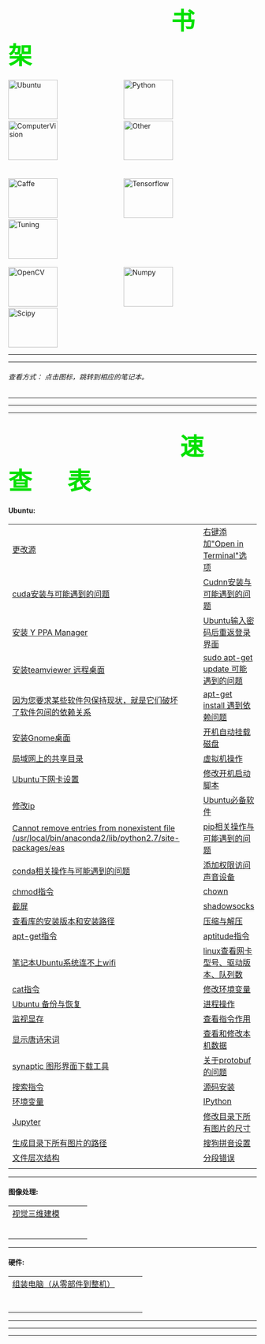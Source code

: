 &emsp;&emsp;&emsp;&emsp;&emsp;&emsp;&emsp;&emsp;&emsp;&emsp;&emsp;&emsp;&emsp;&emsp;&emsp;&ensp;
<font color=##40E0D0 size=10 face="楷书">  书 &emsp;&ensp;   架</font>
---

[<img src="https://github.com/JNingWei/Notebook/blob/master/Bookshelf/Others-Notebook/Others-Box/Pic/Logo_pic/Ubuntu_Logo/Ubuntu_1.png" width="100" height="80" alt="Ubuntu"/>](https://github.com/JNingWei/Notebook/blob/master/Bookshelf/Ubuntu-Notebook/Ubuntu-Notebook.md) 
&emsp;&emsp;&emsp;&emsp;&emsp;&emsp;&emsp;&emsp;&emsp; 
[<img src="https://github.com/JNingWei/Notebook/blob/master/Bookshelf/Others-Notebook/Others-Box/Pic/Logo_pic/Python_pic/Python_0.jpg" width="100" height="80" alt="Python"/>](https://github.com/JNingWei/Notebook/blob/master/Bookshelf/Python-Notebook/Python-Notebook.md)
&emsp;&emsp;&emsp;&emsp;&emsp;&emsp;&emsp;&emsp;&emsp;
[<img src="https://github.com/JNingWei/Notebook/blob/master/Bookshelf/Others-Notebook/Others-Box/Pic/Logo_pic/ComputerVision_pic/ComputerVision_0.jpg" width="100" height="80" alt="ComputerVision"/>](https://github.com/JNingWei/Notebook/blob/master/Bookshelf/ComputerVision-Notebook/ComputerVision-Notebook.md)
&emsp;&emsp;&emsp;&emsp;&emsp;&emsp;&emsp;&emsp;&emsp;
[<img src="https://github.com/JNingWei/Notebook/blob/master/Bookshelf/Others-Notebook/Others-Box/Pic/Logo_pic/Other_pic/Other_3.png" width="100" height="80" alt="Other"/>](https://github.com/JNingWei/Notebook/blob/master/Bookshelf/Others-Notebook/Others-Notebook.md)
<br>
<br>   
[<img src="https://github.com/JNingWei/Notebook/blob/master/Bookshelf/Others-Notebook/Others-Box/Pic/Logo_pic/Caffe_pic/Caffe_3.png" width="100" height="80" alt="Caffe"/>](https://github.com/JNingWei/Notebook/blob/master/Bookshelf/Caffe-Notebook/Caffe-Notebook.md) 
&emsp;&emsp;&emsp;&emsp;&emsp;&emsp;&emsp;&emsp;&emsp;
[<img src="https://github.com/JNingWei/Notebook/blob/master/Bookshelf/Others-Notebook/Others-Box/Pic/Logo_pic/Tensorflow_pic/Tensorflow_1.png" width="100" height="80" alt="Tensorflow"/>](https://github.com/JNingWei/Notebook/blob/master/Bookshelf/TensorFlow-Notebook/TensorFlow-Notebook.md) 
&emsp;&emsp;&emsp;&emsp;&emsp;&emsp;&emsp;&emsp;&emsp;
[<img src="https://github.com/JNingWei/Notebook/blob/master/Bookshelf/Others-Notebook/Others-Box/Pic/Logo_pic/Tuning_pic/Tuning_0.png" width="100" height="80" alt="Tuning"/>](https://github.com/JNingWei/Notebook/blob/master/Bookshelf/Tuning-Notebook/Tuning-Notebook.md)
<br>
<br>
[<img src="https://github.com/JNingWei/Notebook/blob/master/Bookshelf/Others-Notebook/Others-Box/Pic/Logo_pic/OpenCV_pic/OpenCV_1.png" width="100" height="80" alt="OpenCV"/>](https://github.com/JNingWei/Notebook/blob/master/Bookshelf/OpenCV-Notebook/OpenCV-Notebook.md)
&emsp;&emsp;&emsp;&emsp;&emsp;&emsp;&emsp;&emsp;&emsp;
[<img src="https://github.com/JNingWei/Notebook/blob/master/Bookshelf/Others-Notebook/Others-Box/Pic/Logo_pic/Numpy_pic/Numpy_1.jpg" width="100" height="80" alt="Numpy"/>](https://github.com/JNingWei/Notebook/blob/master/Bookshelf/Numpy-Notebook/Numpy-Notebook.md) 
&emsp;&emsp;&emsp;&emsp;&emsp;&emsp;&emsp;&emsp;&emsp;
[<img src="https://github.com/JNingWei/Notebook/blob/master/Bookshelf/Others-Notebook/Others-Box/Pic/Logo_pic/Scipy_pic/Scipy_1.jpg" width="100" height="80" alt="Scipy"/>](https://github.com/JNingWei/Notebook/blob/master/Bookshelf/Scipy-Notebook/Scipy-Notebook.md)

---

---

###### 查看方式： 点击图标，跳转到相应的笔记本。


---

---

---

&emsp;&emsp;&emsp;&emsp;&emsp;&emsp;&emsp;&emsp;&emsp;&emsp;&emsp;&emsp;&emsp;&ensp;
<font color=##40E0D0 size=10 face="楷书"> &emsp; 速&emsp;&ensp;查&emsp;&ensp;表 </font>
---

#### Ubuntu:

 | | | | |
 :--- | --- | --- | :--- 
 [更改源](http://www.jianshu.com/p/34af9781574a) | | | [右键添加"Open in Terminal"选项](http://www.jianshu.com/p/b8c458649d55) 
 [cuda安装与可能遇到的问题](http://www.jianshu.com/p/f71bbf2ecde3) | | | [Cudnn安装与可能遇到的问题](http://www.jianshu.com/p/aa10f356a3af)
 [安装 Y PPA Manager](http://www.jianshu.com/p/b930746b6080) | | | [Ubuntu输入密码后重返登录界面](http://www.jianshu.com/p/1bfbec5aea12) 
 [安装teamviewer 远程桌面](http://www.jianshu.com/p/63d0d01747f6) | | | [sudo apt-get update 可能遇到的问题](http://www.jianshu.com/p/a5228238a4b2) 
 [因为您要求某些软件包保持现状，就是它们破坏了软件包间的依赖关系](http://www.jianshu.com/p/180ab8c9f171) | | | [apt-get install 遇到依赖问题](http://www.jianshu.com/p/461c34506a4c) 
 [安装Gnome桌面](http://www.jianshu.com/p/9b01f1ae24b0) | | | [开机自动挂载磁盘](http://www.jianshu.com/p/3f5954d5388e) 
 [局域网上的共享目录](http://www.jianshu.com/p/8b1cade2b3c7) | | | [虚拟机操作](http://www.jianshu.com/p/ec5694048aa0) 
 [Ubuntu下网卡设置](http://www.jianshu.com/p/1ece6ddcce38) | | | [修改开机启动脚本](http://www.jianshu.com/p/aa42279ac50f) 
 [修改ip](http://www.jianshu.com/p/b2374ef5085d) | | | [Ubuntu必备软件](http://www.jianshu.com/p/2a843b6fc093) 
 [Cannot remove entries from nonexistent file /usr/local/bin/anaconda2/lib/python2.7/site-packages/eas](http://www.jianshu.com/p/f89acba5cc6b) | | | [pip相关操作与可能遇到的问题](http://www.jianshu.com/p/fc0d1ca49eeb) 
 [conda相关操作与可能遇到的问题](http://www.jianshu.com/p/1e321208db4a) | | | [添加权限访问声音设备](http://www.jianshu.com/p/7b2f5ebdf963) 
 [chmod指令](http://www.jianshu.com/p/e81dc0530c52) | | | [chown](http://www.jianshu.com/p/3b3d92905435) 
 [截屏](http://www.jianshu.com/p/16cb81951b3f) | | | [shadowsocks](http://www.jianshu.com/p/78cfbc727432) 
 [查看库的安装版本和安装路径](http://www.jianshu.com/p/27b364516528) | | | [压缩与解压](http://www.jianshu.com/p/4a0580e44a1a) 
 [apt-get指令](http://www.jianshu.com/p/2f122ecab2f4) | | | [aptitude指令](http://www.jianshu.com/p/044323d5597f) 
 [笔记本Ubuntu系统连不上wifi](http://www.jianshu.com/p/df992c620ddb) | | | [linux查看网卡型号、驱动版本、队列数](http://www.jianshu.com/p/ce0ca09e99e5) 
 [cat指令](http://www.jianshu.com/p/8db1642495ca) | | | [修改环境变量](http://www.jianshu.com/p/8667a4618214) 
 [Ubuntu 备份与恢复](http://www.jianshu.com/p/d1dfe3104ffe) | | | [进程操作](http://www.jianshu.com/p/10a8e6d6b1cb) 
 [监视显存](http://www.jianshu.com/p/2b7d110a5571) | | | [查看指令作用](http://www.jianshu.com/p/d9a1cdef0af1) 
 [显示唐诗宋词](http://www.jianshu.com/p/fa2b598eca12) | | | [查看和修改本机数据](http://www.jianshu.com/p/596a01966b63) 
 [synaptic 图形界面下载工具](http://www.jianshu.com/p/d788b99844b0) | | | [关于protobuf的问题](http://www.jianshu.com/p/c1f933c05c34) 
 [搜索指令](http://www.jianshu.com/p/39a712b2d5c3) | | | [源码安装](http://www.jianshu.com/p/b0f5fc20f306) 
 [环境变量](http://www.jianshu.com/p/71e6d0301fa7) | | | [IPython](http://www.jianshu.com/p/5e8b4937afdc) 
 [Jupyter](http://www.jianshu.com/p/e862c9f19c1a) | | | [修改目录下所有图片的尺寸](http://www.jianshu.com/p/d0c43196b3bf) 
 [生成目录下所有图片的路径](http://www.jianshu.com/p/d11a9f1d4e43) | | | [搜狗拼音设置](http://www.jianshu.com/p/9aa4a10561a4) 
 [文件层次结构](http://www.jianshu.com/p/b4aada33b8fd) | | | [分段错误](http://www.jianshu.com/p/00e81baf0801) 
 []() | | | []() 
 
---


#### 图像处理:

 | | | | |
 :--- | --- | --- | :--- 
 [视觉三维建模](http://www.jianshu.com/p/2129bb4ec306) | | | []() 
 []() | | | []() 
 []() | | | []() 
 []() | | | []() 
 []() | | | []() 
 []() | | | []() 
 []() | | | []() 

---

#### 硬件:

 | | | | |
 :--- | --- | --- | :--- 
 [组装电脑（从零部件到整机）](http://www.jianshu.com/p/9873a589064a) | | | []() 
 []() | | | []() 
 []() | | | []() 
 []() | | | []() 
 []() | | | []() 
 []() | | | []() 
 []() | | | []() 
 []() | | | []() 

---



---

---
